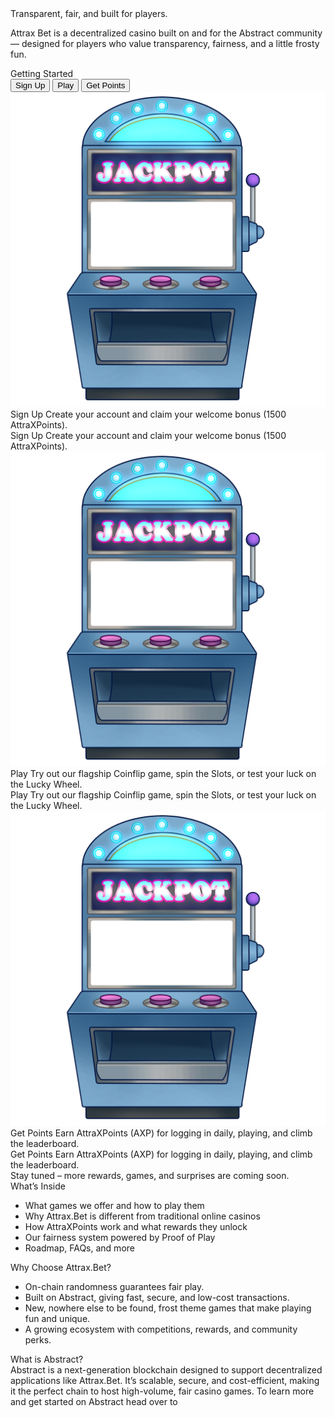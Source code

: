 


<div class="ab-hero ab-hero-fairness ab-hero-parallax">
	<div class="ab-hero-title-glow-wrap">
		<div class="ab-subtitle ab-fairness-highlight ab-hero-title">
		<div class="ab-hero-glow"></div>
		<span>Transparent, fair, and built for players.</span>
		</div>
	</div>
	<p>
		Attrax Bet is a decentralized casino built on and for the Abstract community — designed for players who value transparency, fairness, and a little frosty fun.
	</p>
</div>


<div class="ab-section">
			<div class="ab-section-title ab-green"> Getting Started</div>
			<!-- Mobile-only simple slot list -->
			<div class="ab-mobile-slot-list">
				<button class="ab-mobile-slot-btn" data-mobile-slot="signup">Sign Up</button>
				<button class="ab-mobile-slot-btn" data-mobile-slot="play">Play</button>
				<button class="ab-mobile-slot-btn" data-mobile-slot="points">Get Points</button>
			</div>
			<div id="ab-mobile-slot-modal" style="display:none;">
				<div id="ab-mobile-slot-modal-content"></div>
			</div>
			<div class="ab-section-body">
			<div class="ab-slot-row">
				   <div class="ab-slot-container">
					   <div class="ab-slot-machine" data-slot="0">
						   <img src="assets/SlotMachine.png" alt="Slot Machine" class="ab-slot-img" />
						   <div class="ab-slot-screen">
							   <span class="ab-slot-word">Sign Up</span>
							   <span class="ab-slot-desc">Create your account and claim your welcome bonus (1500 AttraXPoints).</span>
						   </div>
						   <div class="ab-slot-popup">
							   <span class="ab-slot-popup-word">Sign Up</span>
							   <span class="ab-slot-popup-desc">Create your account and claim your welcome bonus (1500 AttraXPoints).</span>
						   </div>
					   </div>
				   </div>
				   <div class="ab-slot-container">
					   <div class="ab-slot-machine" data-slot="1">
						   <img src="assets/SlotMachine.png" alt="Slot Machine" class="ab-slot-img" />
						   <div class="ab-slot-screen">
							   <span class="ab-slot-word">Play</span>
							   <span class="ab-slot-desc">Try out our flagship Coinflip game, spin the Slots, or test your luck on the Lucky Wheel.</span>
						   </div>
						   <div class="ab-slot-popup">
							   <span class="ab-slot-popup-word">Play</span>
							   <span class="ab-slot-popup-desc">Try out our flagship Coinflip game, spin the Slots, or test your luck on the Lucky Wheel.</span>
						   </div>
					   </div>
				   </div>
				   <div class="ab-slot-container">
					   <div class="ab-slot-machine" data-slot="2">
						   <img src="assets/SlotMachine.png" alt="Slot Machine" class="ab-slot-img" />
						   <div class="ab-slot-screen">
							   <span class="ab-slot-word">Get Points</span>
							   <span class="ab-slot-desc">Earn AttraXPoints (AXP) for logging in daily, playing, and climb the leaderboard.</span>
						   </div>
						   <div class="ab-slot-popup">
							   <span class="ab-slot-popup-word">Get Points</span>
							   <span class="ab-slot-popup-desc">Earn AttraXPoints (AXP) for logging in daily, playing, and climb the leaderboard.</span>
						   </div>
					   </div>
				   </div>
			</div>
			<div class="ab-slot-below">Stay tuned – more rewards, games, and surprises are coming soon.</div>
		</div>
</div>

<div class="ab-section">
	<div class="ab-section-title ab-green"> What’s Inside</div>
	<div class="ab-section-body">
		<ul class="ab-fairness-list">
			<li>What games we offer and how to play them</li>
			<li>Why Attrax.Bet is different from traditional online casinos</li>
			<li>How AttraXPoints work and what rewards they unlock</li>
			<li>Our fairness system powered by Proof of Play</li>
			<li>Roadmap, FAQs, and more</li>
		</ul>
	</div>
</div>

<div class="ab-section">
	<div class="ab-section-title ab-green"> Why Choose Attrax.Bet?</div>
	<div class="ab-section-body">
		<ul class="ab-fairness-list">
			<li>On-chain randomness guarantees fair play.</li>
			<li>Built on Abstract, giving fast, secure, and low-cost transactions.</li>
			<li>New, nowhere else to be found, frost theme games that make playing fun and unique.</li>
			<li>A growing ecosystem with competitions, rewards, and community perks.</li>
		</ul>
	</div>
</div>

<div class="ab-section">
	<div class="ab-section-title ab-green"> What is Abstract?</div>
	<div class="ab-section-body">
		Abstract is a next-generation blockchain designed to support decentralized applications like Attrax.Bet. It’s scalable, secure, and cost-efficient, making it the perfect chain to host high-volume, fair casino games. To learn more and get started on Abstract head over to
	</div>
</div>

